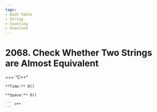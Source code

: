 ```yaml
---
tags:
- Hash Table
- String
- Counting
- Unsolved
---
```



# 2068. Check Whether Two Strings are Almost Equivalent

=== "C++"

    **Time:** O()

    **Space:** O()

    ``` c++
    ```